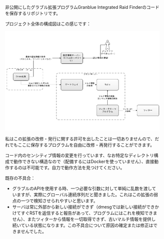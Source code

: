 非公開にしたグラブル拡張プログラムGranblue Integrated Raid Finderのコードを保存するリポジトリです。

プロジェクト全体の構成図はこの感じです：

![Project Structure](/jp.jpg)

私はこの拡張の改修・発行に関する許可を出したことは一切ありませんので、だれでもここに保存するプログラムを自由に改修・再発行することができます。

コード内のセンシティブ情報の変更を行っています、なお特定なディレクトリ構成で動作できない構造なので（配備するにはDockerを使っていません）、直接動作するのは不可能です。自力で動作方法を見つけてください。

既存の不具合：
* グラブルのAPIを使用する時、一つ必要な引数に対して単純に乱数を渡していますが、実際にグローバル連続序列だと聞きました。これはこの拡張の弱点の一つで検知させられやすいと思います。
* サーバは常に外部から新しい接続ができず（dmesgでは新しい接続ができかけてすぐRSTを返信すると報告があって、プログラムにはこれを検知できません）、またツィターから情報を一切取得できず、古いマルチ情報を提供し続いている状態になります。この不具合について原因の確定または修正はできませんでした。
